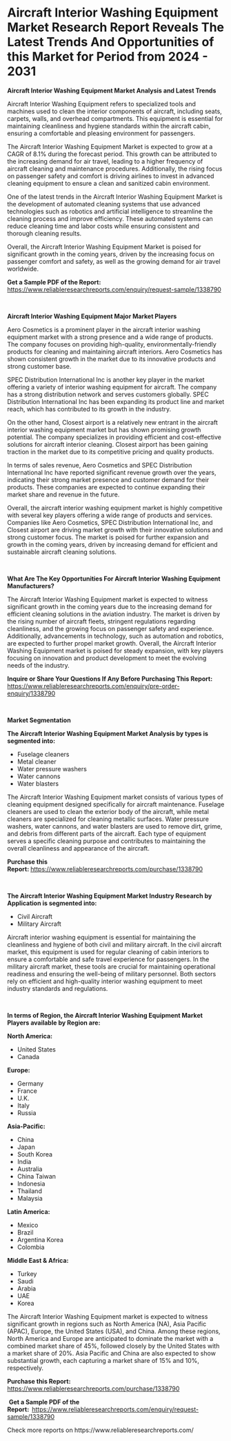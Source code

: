 <p><h1>Aircraft Interior Washing Equipment Market Research Report Reveals The Latest Trends And Opportunities of this Market for Period from 2024 - 2031</h1></p><p><strong>Aircraft Interior Washing Equipment Market Analysis and Latest Trends</strong></p>
<p><p>Aircraft Interior Washing Equipment refers to specialized tools and machines used to clean the interior components of aircraft, including seats, carpets, walls, and overhead compartments. This equipment is essential for maintaining cleanliness and hygiene standards within the aircraft cabin, ensuring a comfortable and pleasing environment for passengers.</p><p>The Aircraft Interior Washing Equipment Market is expected to grow at a CAGR of 8.1% during the forecast period. This growth can be attributed to the increasing demand for air travel, leading to a higher frequency of aircraft cleaning and maintenance procedures. Additionally, the rising focus on passenger safety and comfort is driving airlines to invest in advanced cleaning equipment to ensure a clean and sanitized cabin environment.</p><p>One of the latest trends in the Aircraft Interior Washing Equipment Market is the development of automated cleaning systems that use advanced technologies such as robotics and artificial intelligence to streamline the cleaning process and improve efficiency. These automated systems can reduce cleaning time and labor costs while ensuring consistent and thorough cleaning results.</p><p>Overall, the Aircraft Interior Washing Equipment Market is poised for significant growth in the coming years, driven by the increasing focus on passenger comfort and safety, as well as the growing demand for air travel worldwide.</p></p>
<p><strong>Get a Sample PDF of the Report:&nbsp;</strong> <a href="https://www.reliableresearchreports.com/enquiry/request-sample/1338790">https://www.reliableresearchreports.com/enquiry/request-sample/1338790</a></p>
<p>&nbsp;</p>
<p><strong>Aircraft Interior Washing Equipment Major Market Players</strong></p>
<p><p>Aero Cosmetics is a prominent player in the aircraft interior washing equipment market with a strong presence and a wide range of products. The company focuses on providing high-quality, environmentally-friendly products for cleaning and maintaining aircraft interiors. Aero Cosmetics has shown consistent growth in the market due to its innovative products and strong customer base.</p><p>SPEC Distribution International Inc is another key player in the market offering a variety of interior washing equipment for aircraft. The company has a strong distribution network and serves customers globally. SPEC Distribution International Inc has been expanding its product line and market reach, which has contributed to its growth in the industry.</p><p>On the other hand, Closest airport is a relatively new entrant in the aircraft interior washing equipment market but has shown promising growth potential. The company specializes in providing efficient and cost-effective solutions for aircraft interior cleaning. Closest airport has been gaining traction in the market due to its competitive pricing and quality products.</p><p>In terms of sales revenue, Aero Cosmetics and SPEC Distribution International Inc have reported significant revenue growth over the years, indicating their strong market presence and customer demand for their products. These companies are expected to continue expanding their market share and revenue in the future.</p><p>Overall, the aircraft interior washing equipment market is highly competitive with several key players offering a wide range of products and services. Companies like Aero Cosmetics, SPEC Distribution International Inc, and Closest airport are driving market growth with their innovative solutions and strong customer focus. The market is poised for further expansion and growth in the coming years, driven by increasing demand for efficient and sustainable aircraft cleaning solutions.</p></p>
<p>&nbsp;</p>
<p><strong>What Are The Key Opportunities For Aircraft Interior Washing Equipment Manufacturers?</strong></p>
<p><p>The Aircraft Interior Washing Equipment market is expected to witness significant growth in the coming years due to the increasing demand for efficient cleaning solutions in the aviation industry. The market is driven by the rising number of aircraft fleets, stringent regulations regarding cleanliness, and the growing focus on passenger safety and experience. Additionally, advancements in technology, such as automation and robotics, are expected to further propel market growth. Overall, the Aircraft Interior Washing Equipment market is poised for steady expansion, with key players focusing on innovation and product development to meet the evolving needs of the industry.</p></p>
<p><strong>Inquire or Share Your Questions If Any Before Purchasing This Report:</strong> <a href="https://www.reliableresearchreports.com/enquiry/pre-order-enquiry/1338790">https://www.reliableresearchreports.com/enquiry/pre-order-enquiry/1338790</a></p>
<p>&nbsp;</p>
<p><strong>Market Segmentation</strong></p>
<p><strong>The Aircraft Interior Washing Equipment Market Analysis by types is segmented into:</strong></p>
<p><ul><li>Fuselage cleaners</li><li>Metal cleaner</li><li>Water pressure washers</li><li>Water cannons</li><li>Water blasters</li></ul></p>
<p><p>The Aircraft Interior Washing Equipment market consists of various types of cleaning equipment designed specifically for aircraft maintenance. Fuselage cleaners are used to clean the exterior body of the aircraft, while metal cleaners are specialized for cleaning metallic surfaces. Water pressure washers, water cannons, and water blasters are used to remove dirt, grime, and debris from different parts of the aircraft. Each type of equipment serves a specific cleaning purpose and contributes to maintaining the overall cleanliness and appearance of the aircraft.</p></p>
<p><strong>Purchase this Report:&nbsp;</strong><a href="https://www.reliableresearchreports.com/purchase/1338790">https://www.reliableresearchreports.com/purchase/1338790</a></p>
<p>&nbsp;</p>
<p><strong>The Aircraft Interior Washing Equipment Market Industry Research by Application is segmented into:</strong></p>
<p><ul><li>Civil Aircraft</li><li>Military Aircraft</li></ul></p>
<p><p>Aircraft interior washing equipment is essential for maintaining the cleanliness and hygiene of both civil and military aircraft. In the civil aircraft market, this equipment is used for regular cleaning of cabin interiors to ensure a comfortable and safe travel experience for passengers. In the military aircraft market, these tools are crucial for maintaining operational readiness and ensuring the well-being of military personnel. Both sectors rely on efficient and high-quality interior washing equipment to meet industry standards and regulations.</p></p>
<p>&nbsp;</p>
<p><strong>In terms of Region, the Aircraft Interior Washing Equipment Market Players available by Region are:</strong></p>
<p>
    <p> <strong> North America: </strong>
        <ul>
            <li>United States</li>
            <li>Canada</li>
        </ul>
        </p> 
    <p> <strong> Europe: </strong>
        <ul>
            <li>Germany</li>
            <li>France</li>
            <li>U.K.</li>
            <li>Italy</li>
            <li>Russia</li>
        </ul>
        </p> 
    <p> <strong> Asia-Pacific: </strong>
        <ul>
            <li>China</li>
            <li>Japan</li>
            <li>South Korea</li>
            <li>India</li>
            <li>Australia</li>
            <li>China Taiwan</li>
            <li>Indonesia</li>
            <li>Thailand</li>
            <li>Malaysia</li>
        </ul>
        </p> 
    <p> <strong> Latin America: </strong>
        <ul>
            <li>Mexico</li>
            <li>Brazil</li>
            <li>Argentina Korea</li>
            <li>Colombia</li>
        </ul>
        </p> 
    <p> <strong> Middle East & Africa: </strong>
        <ul>
            <li>Turkey</li>
            <li>Saudi</li>
            <li>Arabia</li>
            <li>UAE</li>
            <li>Korea</li>
        </ul>
    </p>
    </p>
<p><p>The Aircraft Interior Washing Equipment market is expected to witness significant growth in regions such as North America (NA), Asia Pacific (APAC), Europe, the United States (USA), and China. Among these regions, North America and Europe are anticipated to dominate the market with a combined market share of 45%, followed closely by the United States with a market share of 20%. Asia Pacific and China are also expected to show substantial growth, each capturing a market share of 15% and 10%, respectively.</p></p>
<p><strong>Purchase this Report: </strong><a href="https://www.reliableresearchreports.com/purchase/1338790">https://www.reliableresearchreports.com/purchase/1338790</a></p>
<p>&nbsp;<strong>Get a Sample PDF of the Report:&nbsp;&nbsp;</strong><a href="https://www.reliableresearchreports.com/enquiry/request-sample/1338790">https://www.reliableresearchreports.com/enquiry/request-sample/1338790</a></p>
<p><strong></strong></p>
<p>Check more reports on https://www.reliableresearchreports.com/</p>